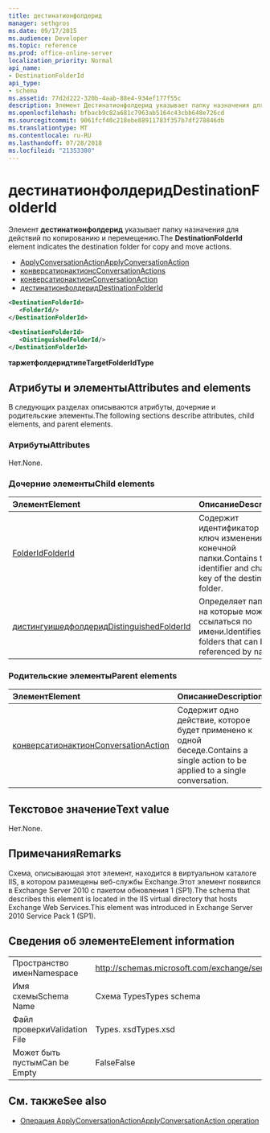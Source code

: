 ```yaml
---
title: дестинатионфолдерид
manager: sethgros
ms.date: 09/17/2015
ms.audience: Developer
ms.topic: reference
ms.prod: office-online-server
localization_priority: Normal
api_name:
- DestinationFolderId
api_type:
- schema
ms.assetid: 77d2d222-320b-4aab-88e4-934ef177f55c
description: Элемент Дестинатионфолдерид указывает папку назначения для действий по копированию и перемещению.
ms.openlocfilehash: bfbacb9c82a681c7963ab5164c43cbb648e726cd
ms.sourcegitcommit: 9061fcf40c218ebe88911783f357b7df278846db
ms.translationtype: MT
ms.contentlocale: ru-RU
ms.lasthandoff: 07/28/2018
ms.locfileid: "21353380"
---
```

# <a name="destinationfolderid"></a><span data-ttu-id="33fe4-103">дестинатионфолдерид</span><span class="sxs-lookup"><span data-stu-id="33fe4-103">DestinationFolderId</span></span>

<span data-ttu-id="33fe4-104">Элемент **дестинатионфолдерид** указывает папку назначения для действий по копированию и перемещению.</span><span class="sxs-lookup"><span data-stu-id="33fe4-104">The **DestinationFolderId** element indicates the destination folder for copy and move actions.</span></span> 
  
- [<span data-ttu-id="33fe4-105">ApplyConversationAction</span><span class="sxs-lookup"><span data-stu-id="33fe4-105">ApplyConversationAction</span></span>](applyconversationaction.md)  
- [<span data-ttu-id="33fe4-106">конверсатионактионс</span><span class="sxs-lookup"><span data-stu-id="33fe4-106">ConversationActions</span></span>](conversationactions.md) 
- [<span data-ttu-id="33fe4-107">конверсатионактион</span><span class="sxs-lookup"><span data-stu-id="33fe4-107">ConversationAction</span></span>](conversationaction.md)  
- [<span data-ttu-id="33fe4-108">дестинатионфолдерид</span><span class="sxs-lookup"><span data-stu-id="33fe4-108">DestinationFolderId</span></span>](destinationfolderid.md)
  
```XML
<DestinationFolderId>
   <FolderId/>
</DestinationFolderId>
```

```XML
<DestinationFolderId>
   <DistinguishedFolderId/>
</DestinationFolderId>
```

<span data-ttu-id="33fe4-109">**таржетфолдеридтипе**</span><span class="sxs-lookup"><span data-stu-id="33fe4-109">**TargetFolderIdType**</span></span>

## <a name="attributes-and-elements"></a><span data-ttu-id="33fe4-110">Атрибуты и элементы</span><span class="sxs-lookup"><span data-stu-id="33fe4-110">Attributes and elements</span></span>

<span data-ttu-id="33fe4-111">В следующих разделах описываются атрибуты, дочерние и родительские элементы.</span><span class="sxs-lookup"><span data-stu-id="33fe4-111">The following sections describe attributes, child elements, and parent elements.</span></span>
  
### <a name="attributes"></a><span data-ttu-id="33fe4-112">Атрибуты</span><span class="sxs-lookup"><span data-stu-id="33fe4-112">Attributes</span></span>

<span data-ttu-id="33fe4-113">Нет.</span><span class="sxs-lookup"><span data-stu-id="33fe4-113">None.</span></span>
  
### <a name="child-elements"></a><span data-ttu-id="33fe4-114">Дочерние элементы</span><span class="sxs-lookup"><span data-stu-id="33fe4-114">Child elements</span></span>

|<span data-ttu-id="33fe4-115">**Элемент**</span><span class="sxs-lookup"><span data-stu-id="33fe4-115">**Element**</span></span>|<span data-ttu-id="33fe4-116">**Описание**</span><span class="sxs-lookup"><span data-stu-id="33fe4-116">**Description**</span></span>|
|:-----|:-----|
|[<span data-ttu-id="33fe4-117">FolderId</span><span class="sxs-lookup"><span data-stu-id="33fe4-117">FolderId</span></span>](folderid.md) <br/> |<span data-ttu-id="33fe4-118">Содержит идентификатор и ключ изменения конечной папки.</span><span class="sxs-lookup"><span data-stu-id="33fe4-118">Contains the identifier and change key of the destination folder.</span></span>  <br/> |
|[<span data-ttu-id="33fe4-119">дистингуишедфолдерид</span><span class="sxs-lookup"><span data-stu-id="33fe4-119">DistinguishedFolderId</span></span>](distinguishedfolderid.md) <br/> |<span data-ttu-id="33fe4-120">Определяет папки, на которые можно ссылаться по имени.</span><span class="sxs-lookup"><span data-stu-id="33fe4-120">Identifies folders that can be referenced by name.</span></span>  <br/> |
   
### <a name="parent-elements"></a><span data-ttu-id="33fe4-121">Родительские элементы</span><span class="sxs-lookup"><span data-stu-id="33fe4-121">Parent elements</span></span>

|<span data-ttu-id="33fe4-122">**Элемент**</span><span class="sxs-lookup"><span data-stu-id="33fe4-122">**Element**</span></span>|<span data-ttu-id="33fe4-123">**Описание**</span><span class="sxs-lookup"><span data-stu-id="33fe4-123">**Description**</span></span>|
|:-----|:-----|
|[<span data-ttu-id="33fe4-124">конверсатионактион</span><span class="sxs-lookup"><span data-stu-id="33fe4-124">ConversationAction</span></span>](conversationaction.md) <br/> |<span data-ttu-id="33fe4-125">Содержит одно действие, которое будет применено к одной беседе.</span><span class="sxs-lookup"><span data-stu-id="33fe4-125">Contains a single action to be applied to a single conversation.</span></span>  <br/> |
   
## <a name="text-value"></a><span data-ttu-id="33fe4-126">Текстовое значение</span><span class="sxs-lookup"><span data-stu-id="33fe4-126">Text value</span></span>

<span data-ttu-id="33fe4-127">Нет.</span><span class="sxs-lookup"><span data-stu-id="33fe4-127">None.</span></span>
  
## <a name="remarks"></a><span data-ttu-id="33fe4-128">Примечания</span><span class="sxs-lookup"><span data-stu-id="33fe4-128">Remarks</span></span>

<span data-ttu-id="33fe4-129">Схема, описывающая этот элемент, находится в виртуальном каталоге IIS, в котором размещены веб-службы Exchange.Этот элемент появился в Exchange Server 2010 с пакетом обновления 1 (SP1).</span><span class="sxs-lookup"><span data-stu-id="33fe4-129">The schema that describes this element is located in the IIS virtual directory that hosts Exchange Web Services.This element was introduced in Exchange Server 2010 Service Pack 1 (SP1).</span></span>
  
## <a name="element-information"></a><span data-ttu-id="33fe4-130">Сведения об элементе</span><span class="sxs-lookup"><span data-stu-id="33fe4-130">Element information</span></span>

|||
|:-----|:-----|
|<span data-ttu-id="33fe4-131">Пространство имен</span><span class="sxs-lookup"><span data-stu-id="33fe4-131">Namespace</span></span>  <br/> |http://schemas.microsoft.com/exchange/services/2006/types  <br/> |
|<span data-ttu-id="33fe4-132">Имя схемы</span><span class="sxs-lookup"><span data-stu-id="33fe4-132">Schema Name</span></span>  <br/> |<span data-ttu-id="33fe4-133">Схема Types</span><span class="sxs-lookup"><span data-stu-id="33fe4-133">Types schema</span></span>  <br/> |
|<span data-ttu-id="33fe4-134">Файл проверки</span><span class="sxs-lookup"><span data-stu-id="33fe4-134">Validation File</span></span>  <br/> |<span data-ttu-id="33fe4-135">Types. xsd</span><span class="sxs-lookup"><span data-stu-id="33fe4-135">Types.xsd</span></span>  <br/> |
|<span data-ttu-id="33fe4-136">Может быть пустым</span><span class="sxs-lookup"><span data-stu-id="33fe4-136">Can be Empty</span></span>  <br/> |<span data-ttu-id="33fe4-137">False</span><span class="sxs-lookup"><span data-stu-id="33fe4-137">False</span></span>  <br/> |
   
## <a name="see-also"></a><span data-ttu-id="33fe4-138">См. также</span><span class="sxs-lookup"><span data-stu-id="33fe4-138">See also</span></span>

- [<span data-ttu-id="33fe4-139">Операция ApplyConversationAction</span><span class="sxs-lookup"><span data-stu-id="33fe4-139">ApplyConversationAction operation</span></span>](applyconversationaction-operation.md)

